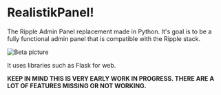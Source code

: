 # RealistikPanel!
The Ripple Admin Panel replacement made in Python. It's goal is to be a fully functional admin panel that is compatible with the Ripple stack.

![Beta picture](https://i.imgur.com/e0u4AnU.png)

It uses libraries such as Flask for web.

**KEEP IN MIND THIS IS VERY EARLY WORK IN PROGRESS. THERE ARE A LOT OF FEATURES MISSING OR NOT WORKING.**
